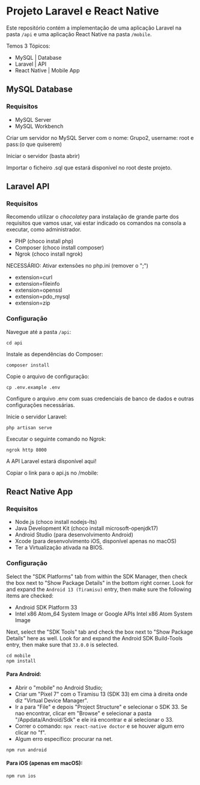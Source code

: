 # Projeto Laravel e React Native

Este repositório contém a implementação de uma aplicação Laravel na pasta `/api` e uma aplicação React Native na pasta `/mobile`.

Temos 3 Tópicos:
- MySQL | Database
- Laravel | API
- React Native | Mobile App


## MySQL Database

### Requisitos
- MySQL Server
- MySQL Workbench

Criar um servidor no MySQL Server com o nome: Grupo2, username: root e pass:(o que quiserem)

Iniciar o servidor (basta abrir)

Importar o ficheiro .sql que estará disponível no root deste projeto.

## Laravel API

### Requisitos
Recomendo utilizar o *chocolatey* para instalação de grande parte dos requisitos que vamos usar, vai estar indicado os comandos na consola a executar, como administrador.
- PHP (choco install php)
- Composer (choco install composer)
- Ngrok (choco install ngrok)

NECESSÁRIO: Ativar extensões no php.ini (remover o ";") 
- extension=curl 
- extension=fileinfo 
- extension=openssl 
- extension=pdo_mysql 
- extension=zip

### Configuração
Navegue até a pasta `/api`:
```
cd api
```

Instale as dependências do Composer:
```
composer install
```

Copie o arquivo de configuração:
```
cp .env.example .env
```
Configure o arquivo .env com suas credenciais de banco de dados e outras configurações necessárias.

Inicie o servidor Laravel:
```
php artisan serve
```

Executar o seguinte comando no Ngrok:
```
ngrok http 8000
```
A API Laravel estará disponível aqui!

Copiar o link para o api.js no /mobile:

## React Native App

### Requisitos
- Node.js (choco install nodejs-lts)
- Java Development Kit (choco install microsoft-openjdk17)
- Android Studio (para desenvolvimento Android)
- Xcode (para desenvolvimento iOS, disponível apenas no macOS)
- Ter a Virtualização ativada na BIOS.

### Configuração
Select the "SDK Platforms" tab from within the SDK Manager, then check the box next to "Show Package Details" in the bottom right corner. Look for and expand the `Android 13 (Tiramisu)` entry, then make sure the following items are checked:

- Android SDK Platform 33
- Intel x86 Atom_64 System Image or Google APIs Intel x86 Atom System Image

Next, select the "SDK Tools" tab and check the box next to "Show Package Details" here as well. Look for and expand the Android SDK Build-Tools entry, then make sure that `33.0.0` is selected.

```
cd mobile
npm install
```

#### Para Android:
- Abrir o "mobile" no Android Studio;
- Criar um "Pixel 7" com o Tiramisu 13 (SDK 33) em cima à direita onde diz "Virtual Device Manager".
- Ir a para "File" e depois "Project Structure" e selecionar o SDK 33. Se nao encontrar, clicar em "Browse" e selecionar a pasta "<user>/Appdata/Android/Sdk" e ele irá encontrar e aí selecionar o 33.
- Correr o comando: `npx react-native doctor` e se houver algum erro clicar no "f".
- Algum erro específico: procurar na net.

```
npm run android
```

#### Para iOS (apenas em macOS):
```
npm run ios
```
